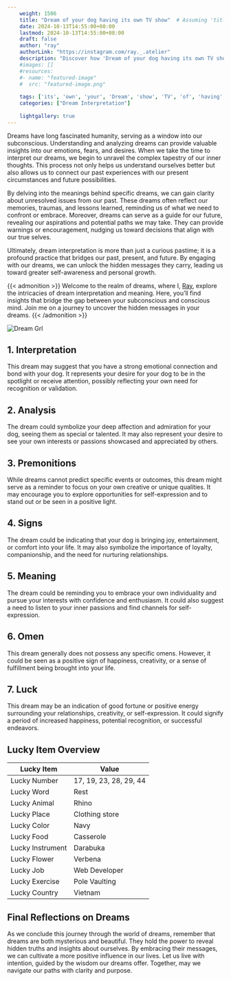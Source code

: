 ```yaml
---
    weight: 1506
    title: "Dream of your dog having its own TV show"  # Assuming 'title' column exists
    date: 2024-10-13T14:55:00+08:00
    lastmod: 2024-10-13T14:55:00+08:00
    draft: false
    author: "ray"
    authorLink: "https://instagram.com/ray._.atelier"
    description: "Discover how 'Dream of your dog having its own TV show' can interpret your future and uncover its significant meanings in your life."
    #images: []
    #resources:
    #- name: "featured-image"
    #  src: "featured-image.png"
    
    tags: ['its', 'own', 'your', 'Dream', 'show', 'TV', 'of', 'having', 'dog']
    categories: ["Dream Interpretation"]
    
    lightgallery: true
---
```

    
Dreams have long fascinated humanity, serving as a window into our subconscious. Understanding and analyzing dreams can provide valuable insights into our emotions, fears, and desires. When we take the time to interpret our dreams, we begin to unravel the complex tapestry of our inner thoughts. This process not only helps us understand ourselves better but also allows us to connect our past experiences with our present circumstances and future possibilities.

By delving into the meanings behind specific dreams, we can gain clarity about unresolved issues from our past. These dreams often reflect our memories, traumas, and lessons learned, reminding us of what we need to confront or embrace. Moreover, dreams can serve as a guide for our future, revealing our aspirations and potential paths we may take. They can provide warnings or encouragement, nudging us toward decisions that align with our true selves.

Ultimately, dream interpretation is more than just a curious pastime; it is a profound practice that bridges our past, present, and future. By engaging with our dreams, we can unlock the hidden messages they carry, leading us toward greater self-awareness and personal growth.

{{< admonition >}}
Welcome to the realm of dreams, where I, [Ray](https://instagram.com/ray._.atelier), explore the intricacies of dream interpretation and meaning. Here, you’ll find insights that bridge the gap between your subconscious and conscious mind. Join me on a journey to uncover the hidden messages in your dreams.
{{< /admonition >}}

![Dream Grl](https://cdn.pixabay.com/photo/2017/11/02/03/35/gothic-2910057_1280.jpg "Dream Grl")

## 1. Interpretation
 This dream may suggest that you have a strong emotional connection and bond with your dog. It represents your desire for your dog to be in the spotlight or receive attention, possibly reflecting your own need for recognition or validation.

## 2. Analysis
 The dream could symbolize your deep affection and admiration for your dog, seeing them as special or talented. It may also represent your desire to see your own interests or passions showcased and appreciated by others.

## 3. Premonitions
 While dreams cannot predict specific events or outcomes, this dream might serve as a reminder to focus on your own creative or unique qualities. It may encourage you to explore opportunities for self-expression and to stand out or be seen in a positive light.

## 4. Signs
 The dream could be indicating that your dog is bringing joy, entertainment, or comfort into your life. It may also symbolize the importance of loyalty, companionship, and the need for nurturing relationships.

## 5. Meaning
 The dream could be reminding you to embrace your own individuality and pursue your interests with confidence and enthusiasm. It could also suggest a need to listen to your inner passions and find channels for self-expression.

## 6. Omen
 This dream generally does not possess any specific omens. However, it could be seen as a positive sign of happiness, creativity, or a sense of fulfillment being brought into your life.

## 7. Luck
 This dream may be an indication of good fortune or positive energy surrounding your relationships, creativity, or self-expression. It could signify a period of increased happiness, potential recognition, or successful endeavors.

## Lucky Item Overview
| Lucky Item          | Value              |
|---------------|--------------------|
| Lucky Number        | 17, 19, 23, 28, 29, 44  |
| Lucky Word          | Rest |
| Lucky Animal        | Rhino |
| Lucky Place         | Clothing store     |
| Lucky Color         | Navy     |
| Lucky Food          | Casserole      |
| Lucky Instrument    | Darabuka |
| Lucky Flower        | Verbena    |
| Lucky Job           | Web Developer       |
| Lucky Exercise      | Pole Vaulting  |
| Lucky Country       | Vietnam    |


##  Final Reflections on Dreams

As we conclude this journey through the world of dreams, remember that dreams are both mysterious and beautiful. They hold the power to reveal hidden truths and insights about ourselves. By embracing their messages, we can cultivate a more positive influence in our lives. Let us live with intention, guided by the wisdom our dreams offer. Together, may we navigate our paths with clarity and purpose.
